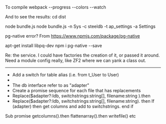 

To compile
  webpack --progress --colors --watch

And to see the results:
cd dist

 node bundle.js
node bundle.js -n Sys  -c steeldb -t ap_settings -a Settings

pg-native error? From https://www.npmjs.com/package/pg-native

apt-get install libpq-dev
npm i pg-native --save



Re: the service. I could have factories the creation of it, or passed it around.
Need a module config really, like ZF2 where we can yank a class out.

- ----------------------------------------------------------
- Add a switch for table alias (i.e. from t_User to User)
-
- The db interface refer to as "adapter"
- Create a promise sequence for each file that has replacements
- Replace($adapter?:Idb, switchstrings:string[], filename:string ).then
- Replace($adapter?:Idb,  switchstrings:string[], filename:string). then
If (adapter) then
  get columns and add to switchstrings.
end if

Sub promise
  getcolumns().then
  flattenarray().then
  writefile()
etc

